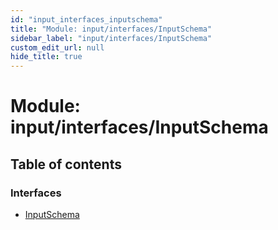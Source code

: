 ```yaml
---
id: "input_interfaces_inputschema"
title: "Module: input/interfaces/InputSchema"
sidebar_label: "input/interfaces/InputSchema"
custom_edit_url: null
hide_title: true
---
```


# Module: input/interfaces/InputSchema

## Table of contents

### Interfaces

- [InputSchema](../interfaces/input_interfaces_inputschema.inputschema.md)
